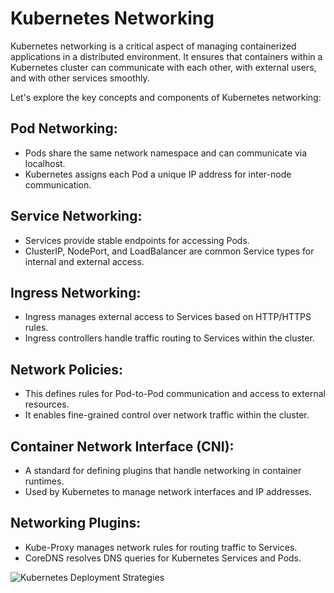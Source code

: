 # Kubernetes Networking
Kubernetes networking is a critical aspect of managing containerized applications in a distributed environment. It ensures that containers within a Kubernetes cluster can communicate with each other, with external users, and with other services smoothly. 

Let's explore the key concepts and components of Kubernetes networking:

## Pod Networking:
 - Pods share the same network namespace and can communicate via localhost.
 - Kubernetes assigns each Pod a unique IP address for inter-node communication.
## Service Networking:
 - Services provide stable endpoints for accessing Pods.
 - ClusterIP, NodePort, and LoadBalancer are common Service types for internal and external access.
## Ingress Networking:
 - Ingress manages external access to Services based on HTTP/HTTPS rules.
 - Ingress controllers handle traffic routing to Services within the cluster.
## Network Policies:
 - This defines rules for Pod-to-Pod communication and access to external resources.
 - It enables fine-grained control over network traffic within the cluster.
## Container Network Interface (CNI):
 - A standard for defining plugins that handle networking in container runtimes.
 - Used by Kubernetes to manage network interfaces and IP addresses.
## Networking Plugins:
 - Kube-Proxy manages network rules for routing traffic to Services.
 - CoreDNS resolves DNS queries for Kubernetes Services and Pods.

![Kubernetes Deployment Strategies](https://github.com/kishalayb18/DevOps/blob/kishalayb18-patch-1/Core%20Concepts/png/Kubernetes%20Networking.gif)
